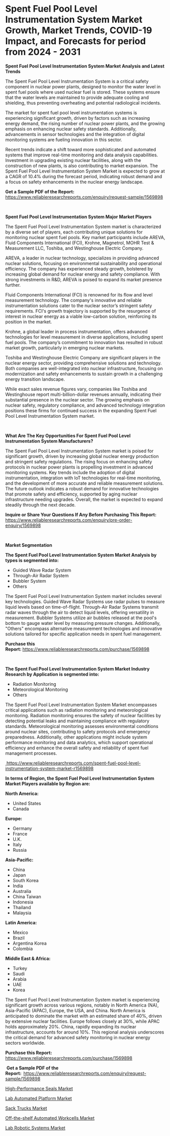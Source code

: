 <p><h1>Spent Fuel Pool Level Instrumentation System Market Growth, Market Trends, COVID-19 Impact, and Forecasts for period from 2024 - 2031</h1></p><p><strong>Spent Fuel Pool Level Instrumentation System Market Analysis and Latest Trends</strong></p>
<p><p>The Spent Fuel Pool Level Instrumentation System is a critical safety component in nuclear power plants, designed to monitor the water level in spent fuel pools where used nuclear fuel is stored. These systems ensure that the water levels are maintained to provide adequate cooling and shielding, thus preventing overheating and potential radiological incidents. </p><p>The market for spent fuel pool level instrumentation systems is experiencing significant growth, driven by factors such as increasing energy demand, the rising number of nuclear power plants, and the growing emphasis on enhancing nuclear safety standards. Additionally, advancements in sensor technologies and the integration of digital monitoring systems are fueling innovation in this sector. </p><p>Recent trends indicate a shift toward more sophisticated and automated systems that improve real-time monitoring and data analysis capabilities. Investment in upgrading existing nuclear facilities, along with the construction of new plants, is also contributing to market expansion. The Spent Fuel Pool Level Instrumentation System Market is expected to grow at a CAGR of 10.4% during the forecast period, indicating robust demand and a focus on safety enhancements in the nuclear energy landscape.</p></p>
<p><strong>Get a Sample PDF of the Report:&nbsp;</strong> <a href="https://www.reliableresearchreports.com/enquiry/request-sample/1569898?utm_campaign=83&utm_medium=2&utm_source=Github&utm_content=ia&utm_term=14102024&utm_id=spent-fuel-pool-level-instrumentation-system">https://www.reliableresearchreports.com/enquiry/request-sample/1569898</a></p>
<p>&nbsp;</p>
<p><strong>Spent Fuel Pool Level Instrumentation System Major Market Players</strong></p>
<p><p>The Spent Fuel Pool Level Instrumentation System market is characterized by a diverse set of players, each contributing unique solutions for monitoring nuclear spent fuel pools. Key market participants include AREVA, Fluid Components International (FCI), Krohne, Magnetrol, MOHR Test & Measurement LLC, Toshiba, and Westinghouse Electric Company.</p><p>AREVA, a leader in nuclear technology, specializes in providing advanced nuclear solutions, focusing on environmental sustainability and operational efficiency. The company has experienced steady growth, bolstered by increasing global demand for nuclear energy and safety compliance. With strong investments in R&D, AREVA is poised to expand its market presence further.</p><p>Fluid Components International (FCI) is renowned for its flow and level measurement technology. The company's innovative and reliable instrumentation solutions cater to the nuclear sector’s stringent safety requirements. FCI's growth trajectory is supported by the resurgence of interest in nuclear energy as a viable low-carbon solution, reinforcing its position in the market.</p><p>Krohne, a global leader in process instrumentation, offers advanced technologies for level measurement in diverse applications, including spent fuel pools. The company’s commitment to innovation has resulted in robust market growth, particularly in emerging nuclear markets.</p><p>Toshiba and Westinghouse Electric Company are significant players in the nuclear energy sector, providing comprehensive solutions and technology. Both companies are well-integrated into nuclear infrastructure, focusing on modernization and safety enhancements to sustain growth in a challenging energy transition landscape.</p><p>While exact sales revenue figures vary, companies like Toshiba and Westinghouse report multi-billion-dollar revenues annually, indicating their substantial presence in the nuclear sector. The growing emphasis on nuclear safety, regulatory compliance, and advanced technology integration positions these firms for continued success in the expanding Spent Fuel Pool Level Instrumentation System market.</p></p>
<p>&nbsp;</p>
<p><strong>What Are The Key Opportunities For Spent Fuel Pool Level Instrumentation System Manufacturers?</strong></p>
<p><p>The Spent Fuel Pool Level Instrumentation System market is poised for significant growth, driven by increasing global nuclear energy production and stringent safety regulations. The rising focus on enhancing safety protocols in nuclear power plants is propelling investment in advanced monitoring systems. Key trends include the adoption of digital instrumentation, integration with IoT technologies for real-time monitoring, and the development of more accurate and reliable measurement solutions. The future outlook indicates a robust demand for innovative technologies that promote safety and efficiency, supported by aging nuclear infrastructure needing upgrades. Overall, the market is expected to expand steadily through the next decade.</p></p>
<p><strong>Inquire or Share Your Questions If Any Before Purchasing This Report:</strong> <a href="https://www.reliableresearchreports.com/enquiry/pre-order-enquiry/1569898?utm_campaign=83&utm_medium=2&utm_source=Github&utm_content=ia&utm_term=14102024&utm_id=spent-fuel-pool-level-instrumentation-system">https://www.reliableresearchreports.com/enquiry/pre-order-enquiry/1569898</a></p>
<p>&nbsp;</p>
<p><strong>Market Segmentation</strong></p>
<p><strong>The Spent Fuel Pool Level Instrumentation System Market Analysis by types is segmented into:</strong></p>
<p><ul><li>Guided Wave Radar System</li><li>Through-Air Radar System</li><li>Bubbler System</li><li>Others</li></ul></p>
<p><p>The Spent Fuel Pool Level Instrumentation System market includes several key technologies. Guided Wave Radar Systems use radar pulses to measure liquid levels based on time-of-flight. Through-Air Radar Systems transmit radar waves through the air to detect liquid levels, offering versatility in measurement. Bubbler Systems utilize air bubbles released at the pool's bottom to gauge water level by measuring pressure changes. Additionally, "Others" encompass alternative measurement technologies and innovative solutions tailored for specific application needs in spent fuel management.</p></p>
<p><strong>Purchase this Report:&nbsp;</strong><a href="https://www.reliableresearchreports.com/purchase/1569898?utm_campaign=83&utm_medium=2&utm_source=Github&utm_content=ia&utm_term=14102024&utm_id=spent-fuel-pool-level-instrumentation-system">https://www.reliableresearchreports.com/purchase/1569898</a></p>
<p>&nbsp;</p>
<p><strong>The Spent Fuel Pool Level Instrumentation System Market Industry Research by Application is segmented into:</strong></p>
<p><ul><li>Radiation Monitoring</li><li>Meteorological Monitoring</li><li>Others</li></ul></p>
<p><p>The Spent Fuel Pool Level Instrumentation System Market encompasses critical applications such as radiation monitoring and meteorological monitoring. Radiation monitoring ensures the safety of nuclear facilities by detecting potential leaks and maintaining compliance with regulatory standards. Meteorological monitoring assesses environmental conditions around nuclear sites, contributing to safety protocols and emergency preparedness. Additionally, other applications might include system performance monitoring and data analytics, which support operational efficiency and enhance the overall safety and reliability of spent fuel management processes.</p></p>
<p><a href="https://www.reliableresearchreports.com/spent-fuel-pool-level-instrumentation-system-market-r1569898?utm_campaign=83&utm_medium=2&utm_source=Github&utm_content=ia&utm_term=14102024&utm_id=spent-fuel-pool-level-instrumentation-system">&nbsp;https://www.reliableresearchreports.com/spent-fuel-pool-level-instrumentation-system-market-r1569898</a></p>
<p><strong>In terms of Region, the Spent Fuel Pool Level Instrumentation System Market Players available by Region are:</strong></p>
<p>
    <p> <strong> North America: </strong>
        <ul>
            <li>United States</li>
            <li>Canada</li>
        </ul>
        </p> 
    <p> <strong> Europe: </strong>
        <ul>
            <li>Germany</li>
            <li>France</li>
            <li>U.K.</li>
            <li>Italy</li>
            <li>Russia</li>
        </ul>
        </p> 
    <p> <strong> Asia-Pacific: </strong>
        <ul>
            <li>China</li>
            <li>Japan</li>
            <li>South Korea</li>
            <li>India</li>
            <li>Australia</li>
            <li>China Taiwan</li>
            <li>Indonesia</li>
            <li>Thailand</li>
            <li>Malaysia</li>
        </ul>
        </p> 
    <p> <strong> Latin America: </strong>
        <ul>
            <li>Mexico</li>
            <li>Brazil</li>
            <li>Argentina Korea</li>
            <li>Colombia</li>
        </ul>
        </p> 
    <p> <strong> Middle East & Africa: </strong>
        <ul>
            <li>Turkey</li>
            <li>Saudi</li>
            <li>Arabia</li>
            <li>UAE</li>
            <li>Korea</li>
        </ul>
    </p>
    </p>
<p><p>The Spent Fuel Pool Level Instrumentation System market is experiencing significant growth across various regions, notably in North America (NA), Asia-Pacific (APAC), Europe, the USA, and China. North America is anticipated to dominate the market with an estimated share of 40%, driven by extensive nuclear facilities. Europe follows closely at 30%, while APAC holds approximately 20%. China, rapidly expanding its nuclear infrastructure, accounts for around 10%. This regional analysis underscores the critical demand for advanced safety monitoring in nuclear energy sectors worldwide.</p></p>
<p><strong>Purchase this Report: </strong><a href="https://www.reliableresearchreports.com/purchase/1569898?utm_campaign=83&utm_medium=2&utm_source=Github&utm_content=ia&utm_term=14102024&utm_id=spent-fuel-pool-level-instrumentation-system">https://www.reliableresearchreports.com/purchase/1569898</a></p>
<p>&nbsp;<strong>Get a Sample PDF of the Report:&nbsp;&nbsp;</strong><a href="https://www.reliableresearchreports.com/enquiry/request-sample/1569898?utm_campaign=83&utm_medium=2&utm_source=Github&utm_content=ia&utm_term=14102024&utm_id=spent-fuel-pool-level-instrumentation-system">https://www.reliableresearchreports.com/enquiry/request-sample/1569898</a></p>
<p><strong></strong></p>
<p><p><a href="https://github.com/knaufethaganye/Market-Research-Report-List-1/blob/main/high-performance-seals-market.md?utm_campaign=83&utm_medium=2&utm_source=Github&utm_content=ia&utm_term=14102024&utm_id=spent-fuel-pool-level-instrumentation-system">High-Performance Seals Market</a></p><p><a href="https://www.linkedin.com/pulse/global-lab-automated-platform-market-trends-innovations-forward-looking-5jkoe?trk=public_post_embed_feed-article-content&utm_campaign=83&utm_medium=2&utm_source=Github&utm_content=ia&utm_term=14102024&utm_id=spent-fuel-pool-level-instrumentation-system">Lab Automated Platform Market</a></p><p><a href="https://github.com/leonidmsw5y/Market-Research-Report-List-1/blob/main/sack-trucks-market.md?utm_campaign=83&utm_medium=2&utm_source=Github&utm_content=ia&utm_term=14102024&utm_id=spent-fuel-pool-level-instrumentation-system">Sack Trucks Market</a></p><p><a href="https://www.linkedin.com/pulse/off-the-shelf-automated-workcells-market-outlook-share-vkmee?trk=public_post_embed_feed-article-content&utm_campaign=83&utm_medium=2&utm_source=Github&utm_content=ia&utm_term=14102024&utm_id=spent-fuel-pool-level-instrumentation-system">Off-the-shelf Automated Workcells Market</a></p><p><a href="https://www.linkedin.com/pulse/lab-robotic-systems-market-trends-strategic-insights-wyqle?trk=public_post_embed_feed-article-content&utm_campaign=83&utm_medium=2&utm_source=Github&utm_content=ia&utm_term=14102024&utm_id=spent-fuel-pool-level-instrumentation-system">Lab Robotic Systems Market</a></p></p>